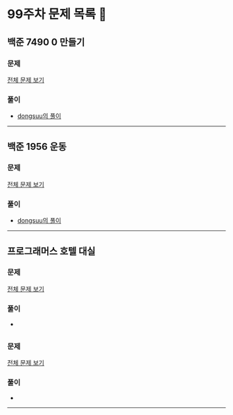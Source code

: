 # 99주차 문제 목록 📝

## 백준 7490 0 만들기

### 문제

[전체 문제 보기](https://www.acmicpc.net/problem/7490)    

### 풀이

- [dongsuu의 풀이](https://hyunn99.tistory.com/236)
___

## 백준 1956 운동

### 문제

[전체 문제 보기](https://www.acmicpc.net/problem/1956)

### 풀이

- [dongsuu의 풀이](https://hyunn99.tistory.com/237)
___

## 프로그래머스 호텔 대실

### 문제

[전체 문제 보기](https://school.programmers.co.kr/learn/courses/30/lessons/155651)

### 풀이

- 

## 

### 문제

[전체 문제 보기]()

### 풀이

- 
___
